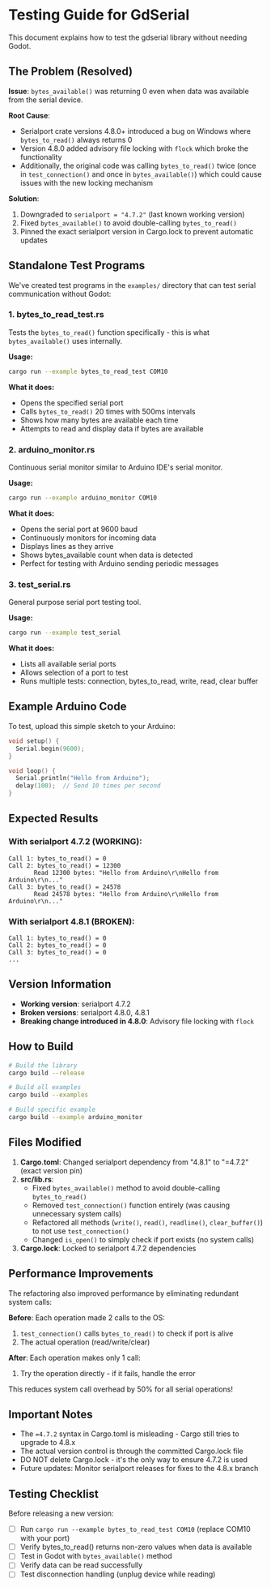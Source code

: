# Testing Guide for GdSerial

This document explains how to test the gdserial library without needing Godot.

## The Problem (Resolved)

**Issue**: `bytes_available()` was returning 0 even when data was available from the serial device.

**Root Cause**:
- Serialport crate versions 4.8.0+ introduced a bug on Windows where `bytes_to_read()` always returns 0
- Version 4.8.0 added advisory file locking with `flock` which broke the functionality
- Additionally, the original code was calling `bytes_to_read()` twice (once in `test_connection()` and once in `bytes_available()`) which could cause issues with the new locking mechanism

**Solution**:
1. Downgraded to `serialport = "4.7.2"` (last known working version)
2. Fixed `bytes_available()` to avoid double-calling `bytes_to_read()`
3. Pinned the exact serialport version in Cargo.lock to prevent automatic updates

## Standalone Test Programs

We've created test programs in the `examples/` directory that can test serial communication without Godot:

### 1. bytes_to_read_test.rs
Tests the `bytes_to_read()` function specifically - this is what `bytes_available()` uses internally.

**Usage:**
```bash
cargo run --example bytes_to_read_test COM10
```

**What it does:**
- Opens the specified serial port
- Calls `bytes_to_read()` 20 times with 500ms intervals
- Shows how many bytes are available each time
- Attempts to read and display data if bytes are available

### 2. arduino_monitor.rs
Continuous serial monitor similar to Arduino IDE's serial monitor.

**Usage:**
```bash
cargo run --example arduino_monitor COM10
```

**What it does:**
- Opens the serial port at 9600 baud
- Continuously monitors for incoming data
- Displays lines as they arrive
- Shows bytes_available count when data is detected
- Perfect for testing with Arduino sending periodic messages

### 3. test_serial.rs
General purpose serial port testing tool.

**Usage:**
```bash
cargo run --example test_serial
```

**What it does:**
- Lists all available serial ports
- Allows selection of a port to test
- Runs multiple tests: connection, bytes_to_read, write, read, clear buffer

## Example Arduino Code

To test, upload this simple sketch to your Arduino:

```cpp
void setup() {
  Serial.begin(9600);
}

void loop() {
  Serial.println("Hello from Arduino");
  delay(100);  // Send 10 times per second
}
```

## Expected Results

### With serialport 4.7.2 (WORKING):
```
Call 1: bytes_to_read() = 0
Call 2: bytes_to_read() = 12300
       Read 12300 bytes: "Hello from Arduino\r\nHello from Arduino\r\n..."
Call 3: bytes_to_read() = 24578
       Read 24578 bytes: "Hello from Arduino\r\nHello from Arduino\r\n..."
```

### With serialport 4.8.1 (BROKEN):
```
Call 1: bytes_to_read() = 0
Call 2: bytes_to_read() = 0
Call 3: bytes_to_read() = 0
...
```

## Version Information

- **Working version**: serialport 4.7.2
- **Broken versions**: serialport 4.8.0, 4.8.1
- **Breaking change introduced in 4.8.0**: Advisory file locking with `flock`

## How to Build

```bash
# Build the library
cargo build --release

# Build all examples
cargo build --examples

# Build specific example
cargo build --example arduino_monitor
```

## Files Modified

1. **Cargo.toml**: Changed serialport dependency from "4.8.1" to "=4.7.2" (exact version pin)
2. **src/lib.rs**:
   - Fixed `bytes_available()` method to avoid double-calling `bytes_to_read()`
   - Removed `test_connection()` function entirely (was causing unnecessary system calls)
   - Refactored all methods (`write()`, `read()`, `readline()`, `clear_buffer()`) to not use `test_connection()`
   - Changed `is_open()` to simply check if port exists (no system calls)
3. **Cargo.lock**: Locked to serialport 4.7.2 dependencies

## Performance Improvements

The refactoring also improved performance by eliminating redundant system calls:

**Before**: Each operation made 2 calls to the OS:
1. `test_connection()` calls `bytes_to_read()` to check if port is alive
2. The actual operation (read/write/clear)

**After**: Each operation makes only 1 call:
1. Try the operation directly - if it fails, handle the error

This reduces system call overhead by 50% for all serial operations!

## Important Notes

- The `=4.7.2` syntax in Cargo.toml is misleading - Cargo still tries to upgrade to 4.8.x
- The actual version control is through the committed Cargo.lock file
- DO NOT delete Cargo.lock - it's the only way to ensure 4.7.2 is used
- Future updates: Monitor serialport releases for fixes to the 4.8.x branch

## Testing Checklist

Before releasing a new version:

- [ ] Run `cargo run --example bytes_to_read_test COM10` (replace COM10 with your port)
- [ ] Verify bytes_to_read() returns non-zero values when data is available
- [ ] Test in Godot with `bytes_available()` method
- [ ] Verify data can be read successfully
- [ ] Test disconnection handling (unplug device while reading)
